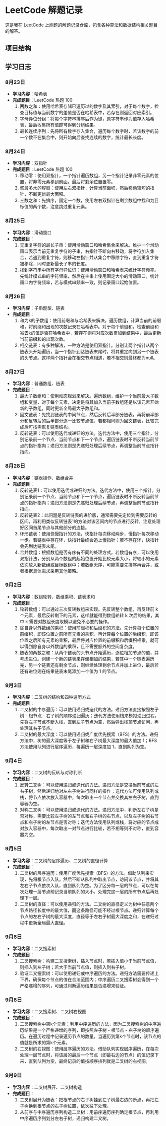 # LeetCode 解题记录

这是我在 LeetCode 上刷题的解题记录仓库，包含各种算法和数据结构相关题目的解答。

## 项目结构
## 学习日志

### 8月23日
- **学习内容**：哈希表
- **完成题目**：LeetCode 热题 100
  1. 两数之和：使用哈希表存储已遍历过的数字及其索引，对于每个数字，检查目标值与当前数字的差值是否在哈希表中，若存在则返回对应索引。
  2. 字母异位分组：将每个字符串排序后作为键，原字符串作为值存入哈希表，最后收集所有值即可得到分组结果。
  3. 最长连续序列：先将所有数字存入集合，遍历每个数字时，若该数字的前一个数不在集合中，则开始向后查找连续的数字，统计最长长度。

### 8月24日
- **学习内容**：双指针
- **完成题目**：LeetCode 热题 100
  1. 移动零：使用双指针，一个指针遍历数组，另一个指针记录非零元素的位置，将非零元素移到前面，最后将剩余位置置零。
  2. 盛最多水的容器：使用左右双指针，计算当前面积，然后移动较短的指针，不断更新最大面积。
  3. 三数之和：先排序，固定一个数，使用左右双指针在剩余数组中找和为目标值的两个数，注意跳过重复元素。
### 8月25日

- **学习内容**：滑动窗口
- **完成题目**：
  1. 无重复字符的最长子串：使用滑动窗口和哈希集合来解决。维护一个滑动窗口表示当前无重复字符的子串，右指针不断向右移动，将字符加入集合，若遇到重复字符，则移动左指针并从集合中移除字符，直到重复字符被移除，同时更新最长子串的长度。
  2. 找到字符串中所有字母异位词：使用滑动窗口和哈希表来统计字符频率。先统计模式串的字符频率，然后在主串上使用固定大小的滑动窗口，统计窗口内字符频率，若与模式串频率一致，则记录窗口起始位置。
### 8月26日
- **学习内容**：子串题型、链表
- **完成题目**：
  1. 和为k的子数组：使用前缀和与哈希表来解决。遍历数组，计算当前的前缀和，将前缀和出现的次数记录在哈希表中。对于每个前缀和，检查前缀和减去k的值是否在哈希表中，若存在则将对应次数累加到结果中，最后更新当前前缀和的出现次数。
  2. 相交链表：有多种解法，一种方法是使用双指针。分别让两个指针从两个链表头开始遍历，当一个指针到达链表末尾时，将其重定向到另一个链表的头节点。这样两个指针会在相交节点相遇，若不相交则最终都为null。

### 8月27日
- **学习内容**：普通数组、链表
- **完成题目**：
  1. 最大子数组和：使用动态规划来解决。遍历数组，维护一个当前最大子数组和变量，对于每个元素，决定是将其加入当前子数组还是以该元素开始新的子数组，同时更新全局最大子数组和。
  2. 回文链表：先找到链表的中间节点，然后反转后半部分链表，再将前半部分和反转后的后半部分逐一比较节点值，若都相同则为回文链表，比较完成后可按需恢复链表结构。
  3. 反转链表：可以使用迭代或递归的方法。迭代方法中，使用三个指针，分别记录前一个节点、当前节点和下一个节点，遍历链表时不断反转当前节点的指针指向；递归方法则是先递归处理后续节点，再调整当前节点指针指向。
### 8月28日
- **学习内容**：链表操作、数组合并
- **完成题目**：
  1. 反转链表1：可以使用迭代或递归的方法。迭代方法中，使用三个指针，分别记录前一个节点、当前节点和下一个节点，遍历链表时不断反转当前节点的指针指向；递归方法则是先递归处理后续节点，再调整当前节点指针指向。
  2. 反转链表2：此问题是反转链表的进阶版，通常需要先定位到需要反转的区间，再利用类似反转链表1的方法对该区间内的节点进行反转，注意处理好区间首尾节点与其他部分的连接。
  3. 环形链表：使用快慢指针的方法，快指针每次移动两步，慢指针每次移动一步。若链表中存在环，快指针最终会追上慢指针；若不存在环，快指针会先到达链表末尾。
  4. 合并数组：根据数组是否有序有不同的处理方式。若数组有序，可以使用双指针法，分别从两个数组的起始位置开始比较元素大小，将较小的元素依次放入新数组或目标数组中；若数组无序，可能需要先排序再合并，或者根据具体需求采用其他策略。

### 9月2日
- **学习内容**：数组轮转、数组乘积、链表求和
- **完成题目**：
  1. 轮转数组：可以通过三次反转数组来实现。先反转整个数组，再反转前 k 个元素，最后反转剩下的元素，这样就能得到数组轮转 k 次后的结果，其中 k 需要对数组长度取模以避免不必要的操作。
  2. 除自身以外数组的乘积：使用前缀积和后缀积的方法。先计算每个位置的前缀积，即该位置之前所有元素的乘积，再计算每个位置的后缀积，即该位置之后所有元素的乘积，最后将对应位置的前缀积和后缀积相乘，就可以得到除自身以外数组的乘积，且不需要额外的空间复杂度。
  3. 链表的两数之和：从两个链表的头节点开始遍历，逐位相加节点的值，并考虑进位。创建一个新的链表来存储相加的结果，若其中一个链表遍历完，另一个链表还有剩余节点，则继续处理剩余节点并加上进位，最后若还有进位则在结果链表末尾添加一个值为 1 的节点。

### 9月3日
- **学习内容**：二叉树的结构和四种遍历方式
- **完成题目**：
  1. 二叉树的中序遍历：可以使用递归或迭代的方法。递归方法直接按照左子树 - 根节点 - 右子树的顺序递归遍历；迭代方法使用栈来模拟递归过程，先将左子节点不断入栈，直到左子节点为空，然后弹出栈顶节点访问，再处理其右子节点。
  2. 二叉树的最大深度：可以使用递归或广度优先搜索（BFS）的方法。递归方法中，树的最大深度等于左子树和右子树最大深度的最大值加 1；BFS 方法使用队列进行层序遍历，每遍历一层深度加 1，直到队列为空。
### 9月4日
- **学习内容**：二叉树的反转与对称判断
- **完成题目**：
  1. 反转二叉树：可以使用递归或迭代的方法。递归方法是交换当前节点的左右子树，然后递归地对左右子树进行同样的操作；迭代方法可使用队列或栈，将节点依次放入容器中，每次取出一个节点并交换其左右子树，直到容器为空。
  2. 对称二叉树：可以使用递归或迭代的方法。递归方法中，判断左右子树是否对称，需要比较左子树的左节点和右子树的右节点，以及左子树的右节点和右子树的左节点是否对称；迭代方法使用队列或栈，将对应的节点成对放入容器中，每次取出一对节点进行比较，若不相等则不对称，直到容器为空。
### 9月5日
- **学习内容**：二叉树的层序遍历、二叉树的直径计算
- **完成题目**：
  1. 二叉树的层序遍历：使用广度优先搜索（BFS）的方法。借助队列来实现，先将根节点入队，然后不断从队列中取出节点，访问该节点，并将其左右子节点依次入队，直到队列为空。为了区分每一层的节点，可以在每次处理一层节点前记录当前队列的大小，处理完这一层的所有节点后再处理下一层。
  2. 二叉树的直径：可以使用递归的方法。二叉树的直径定义为树中任意两个节点路径长度中的最大值，而这条路径可能不经过根节点。递归计算每个节点的左右子树的最大深度，直径等于左右子树最大深度之和，在递归过程中更新全局最大直径。
### 9月6日
- **学习内容**：二叉搜索树
- **完成题目**：
  1. 二叉搜索树：构建二叉搜索树，插入节点时，若插入值小于当前节点值，则插入到左子树；若大于当前节点值，则插入到右子树。
  2. 验证二叉搜索树：可以使用递归或中序遍历的方法。递归方法需要传递上下界，确保每个节点的值在合法范围内；中序遍历二叉搜索树会得到一个严格递增的序列，可通过判断遍历结果是否递增来验证。

### 9月8日
- **学习内容**：二叉搜索树、二叉树右视图
- **完成题目**：
  1. 二叉搜索树中第k个元素：利用中序遍历的方法，因为二叉搜索树的中序遍历结果是一个严格递增的序列，即按照左子树 - 根节点 - 右子树的顺序遍历。在遍历过程中记录遍历节点的数量，当遍历到第k个节点时，该节点的值就是所求的第k个元素。
  2. 二叉树的右视图：使用层序遍历的方法。借助队列实现层序遍历，在每次处理一层节点时，将该层的最后一个节点（即最右边的节点）的值记录下来，直到队列为空，最终记录的值按顺序排列就是二叉树的右视图。
### 9月9日
- **学习内容**：二叉树展开、二叉树构造
- **完成题目**：
  1. 二叉树展开为链表：把根节点的右子树挂到左子树最右边的断点，再把左子树换到根节点的右子树位置，依次往下处理。
  2. 从前序与中序遍历序列构造二叉树：用前序遍历序列确定根节点，再利用中序遍历序列划分左右子树，递归构建二叉树。
